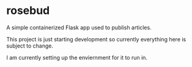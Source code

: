 # rosebud
A simple containerized Flask app used to publish articles.

This project is just starting development so currently everything here is subject to change.

I am currently setting up the enviernment for it to run in.
